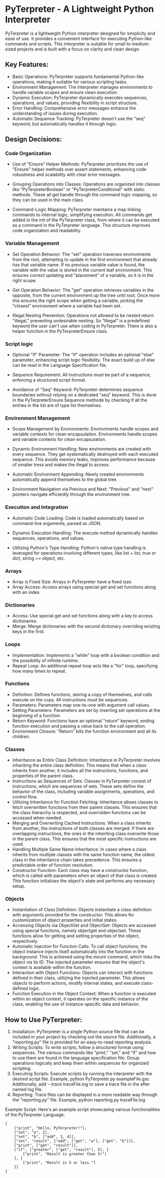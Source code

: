 # PyTerpreter - A Lightweight Python Interpreter

PyTerpreter is a lightweight Python interpreter designed for simplicity and ease of use. It provides a convenient
interface for executing Python-like commands and scripts. This interpreter is suitable for small to
medium-sized projects and is built with a focus on clarity and clean design.

## Key Features:
- Basic Operations: PyTerpreter supports fundamental Python-like operations, making it suitable for various scripting tasks.
- Environment Management: The interpreter manages environments to handle variable scopes and ensure clean execution.
- Dynamic Execution: PyTerpreter dynamically executes sequences, operations, and values, 
providing flexibility in script structure.
- Error Handling: Comprehensive error messages enhance the understanding of issues during execution.
- Automatic Sequence Tracking: PyTerpreter doesn't use the "seq" keyword, but automatically handles it through logic.

## Design Decisions:

### Code Organization
- Use of "Ensure" Helper Methods: PyTerpreter prioritizes the use of "Ensure" helper methods over assert statements,
enhancing code robustness and scalability with clear error messages.

- Grouping Operations into Classes: Operations are organized into classes like "PyTerpreterBoolean" or
"PyTerpreterConditional" with static methods. These all get handle through the command logic mapping, so they can
be used in the main class.

- Command-Logic Mapping: PyTerpreter maintains a map linking commands to internal logic, simplifying execution.
All commands get added in the init of the PyTerpreter class, from where it can be executed as a command in
the PyTerpreter language. This structure improves code organization and readability.

### Variable Management
- Set Operation Behavior: The "set" operation traverses environments from the root, attempting to update in the first
environment that already has that variable name. If no previous variable value is found, the variable with the value
is stored in the current leaf environment. 
This ensures correct updating and "placement" of a variable, so it is in the right scope.

- Get Operation Behavior: The "get" operation retrieves variables in the opposite, from the current environment up
the tree until root. Once more this ensures the right scope when getting a variable, picking the "closest" environment
where a variable had been set.

- Illegal Nesting Prevention: Operations not allowed to be nested return "illegal," preventing undesirable nesting.
So "Illegal" is a predefined keyword the user can't use when coding in PyTerpreter. There is also a helper function
in the PyTerpreterEnsure class.

### Script logic
- Optional "If" Parameter: The "if" operation includes an optional "else" parameter, enhancing script logic flexibility.
The exact build up of else can be read in the Language Specification file.

- Sequence Requirement: All instructions must be part of a sequence, enforcing a structured script format.

- Avoidance of "Seq" Keyword: PyTerpreter determines sequence boundaries without relying on a dedicated "seq" keyword.
This is done in the PyTerpreterEnsure.Sequence methode by checking if all the entries in the list are 
of type list themselves.

### Environment Management
- Scope Management by Environments: Environments handle scopes and variable contexts for clean encapsulation.
Environments handle scopes and variable contexts for clean encapsulation.

- Dynamic Environment Handling: New environments are created with every sequence. 
They get systematically destroyed with each executed sequence.
This avoids memory leaks, improves performance because of smaller tress and makes the illegal to access.

- Automatic Environment Appending: Newly created environments automatically append themselves to the global tree.

- Environment Navigation via Previous and Next: "Previous" and "next" pointers navigate
efficiently through the environment tree.

### Execution and Integration
- Automatic Code Loading: Code is loaded automatically based on command-line arguments, parsed as JSON.

- Dynamic Execution Handling: The execute method dynamically handles sequences, operations, and values.

- Utilizing Python's Type Handling: Python's native type handling is leveraged for operations involving different types,
like list + list, true or dict, string == object, etc.

### Arrays
- Array is Fixed Size: Arrays in PyTerpreter have a fixed size.
- Array Access: Access arrays using special get and set functions along with an index.

### Dictionaries
- Access: Use special get and set functions along with a key to access dictionaries.
- Merge: Merge dictionaries with the second dictionary overriding existing keys in the first.

### Loops
- Implementation: Implements a "while" loop with a boolean condition and the possibility of infinite runtime.
- Repeat Loop: An additional repeat loop acts like a "for" loop, specifying how many times to repeat.

### Functions
- Definition: Defines functions, storing a copy of themselves, and calls execute on the copy.
All instructions must be sequences.
- Parameters: Parameters map one-to-one with argument call values.
- Setting Parameters: Parameters are set by inserting set operations at the beginning of a function.
- Return Keyword: Functions have an optional "return" keyword, ending function execution and passing
a value back to the call operation.
- Environment Closure: "Return" kills the function environment and all its children.

### Classes
- Inheritance as Entire Class Definition: Inheritance in PyTerpreter involves inheriting the entire class definition. This means that when a class inherits from another, it includes all the instructions, functions, and properties of the parent class.
- Instructions as Sequences of Sets: Classes in PyTerpreter consist of instructions, which are sequences of sets. These sets define the behavior of the class, including variable assignments, operations, and control flow.
- Utilizing Inheritance for Function Fetching: Inheritance allows classes to fetch overwritten functions from their parent classes. This ensures that the class hierarchy is respected, and overridden functions can be accessed when needed.
- Merging and Overwriting Cached Instructions: When a class inherits from another, the instructions of both classes are merged. If there are overlapping instructions, the ones in the inheriting class overwrite those in the parent class. This ensures that the most specific instructions are used.
- Handling Multiple Same Name Inheritance: In cases where a class inherits from multiple classes with the same function name, the oldest class in the inheritance chain takes precedence. This ensures a predictable order of function resolution.
- Constructor Function: Each class may have a constructor function, which is called with parameters when an object of that class is created. This function initializes the object's state and performs any necessary setup.

### Objects
- Instantiation of Class Definition: Objects instantiate a class definition with arguments provided for the constructor. This allows for customization of object properties and initial states.
- Accessing Objects via ObjectGet and ObjectSet: Objects are accessed using special functions, namely objectget and objectset. These functions allow for getting and setting properties of the object, respectively.
- Automatic Injection for Function Calls: To call object functions, the object instance injects itself automatically into the function in the background. This is achieved using the mount command, which links the object via its ID. The injected parameter ensures that the object's context is available within the function.
- Interaction with Object Functions: Objects can interact with functions defined in their class, utilizing the injected parameter. This allows objects to perform actions, modify internal states, and execute class-defined logic.
- Function Execution in the Object Context: When a function is executed within an object context, it operates on the specific instance of the class, enabling the use of instance-specific data and behavior.

## How to Use PyTerpreter:

1. Installation: PyTerpreter is a single Python source file that can be included in your project by
checking out the source file. Additionally, a "reporting.py" file is provided for an easy-to-read reporting analysis.
2. Writing Scripts: To write scripts, follow a structured format using sequences.
The various commands like "print," "set," and "if" and how to use them are found in the
language specification file. Group operations logically and keep them within sequences for organized scripting.
3. Executing Scripts: Execute scripts by running the interpreter with the desired script file. Example, 
python PyTerpreter.py exampleFile.gsc
</br> Additionally, add --trace traceFile.log to save a trace file in the after named log file.
4. Reporting: Trace files can be displayed in a more readable way through the "reporting.py" file. Example,
python reporting.py traceFile.log

Example Script:
    Here's an example script showcasing various functionalities of the PyTerpreter Language:
```
[
    ["print", "Hello, PyTerpreter!"],
    ["set", "a", 2],
    ["set", "b", ["add", 3, 4]],
    ["set", "result", ["add", ["get", "a"], ["get", "b"]]],
    ["print", ["get", "result"]],
    ["if", ["greater", ["get", "result"], 5], [
        ["print", "Result is greater than 5!"]
    ], [
        ["print", "Result is 5 or less."]
    ]]
]
```
